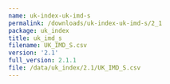 ```yaml
---
name: uk-index-uk-imd-s
permalink: /downloads/uk-index-uk-imd-s/2_1
package: uk_index
title: uk_imd_s
filename: UK_IMD_S.csv
version: '2.1'
full_version: 2.1.1
file: /data/uk_index/2.1/UK_IMD_S.csv
---
```

